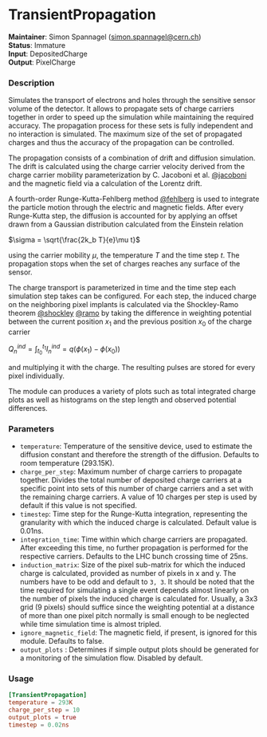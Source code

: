 # TransientPropagation
**Maintainer**: Simon Spannagel (simon.spannagel@cern.ch)  
**Status**: Immature  
**Input**: DepositedCharge  
**Output**: PixelCharge

### Description
Simulates the transport of electrons and holes through the sensitive sensor volume of the detector. It allows to propagate sets of charge carriers together in order to speed up the simulation while maintaining the required accuracy. The propagation process for these sets is fully independent and no interaction is simulated. The maximum size of the set of propagated charges and thus the accuracy of the propagation can be controlled.

The propagation consists of a combination of drift and diffusion simulation. The drift is calculated using the charge carrier velocity derived from the charge carrier mobility parameterization by C. Jacoboni et al. [@jacoboni] and the magnetic field via a calculation of the Lorentz drift.

A fourth-order Runge-Kutta-Fehlberg method [@fehlberg] is used to integrate the particle motion through the electric and magnetic fields. After every Runge-Kutta step, the diffusion is accounted for by applying an offset drawn from a Gaussian distribution calculated from the Einstein relation

$`\sigma = \sqrt{\frac{2k_b T}{e}\mu t}`$

using the carrier mobility $`\mu`$, the temperature $`T`$ and the time step $`t`$. The propagation stops when the set of charges reaches any surface of the sensor.

The charge transport is parameterized in time and the time step each simulation step takes can be configured.
For each step, the induced charge on the neighboring pixel implants is calculated via the Shockley-Ramo theorem [@shockley] [@ramo] by taking the difference in weighting potential between the current position $`x_1`$ and the previous position $`x_0`$ of the charge carrier

$` Q_n^{ind}  = \int_{t_0}^{t_1} I_n^{ind} = q \left( \phi (x_1) - \phi(x_0) \right)`$

and multiplying it with the charge. The resulting pulses are stored for every pixel individually.

The module can produces a variety of plots such as total integrated charge plots as well as histograms on the step length and observed potential differences.

### Parameters
* `temperature`: Temperature of the sensitive device, used to estimate the diffusion constant and therefore the strength of the diffusion. Defaults to room temperature (293.15K).
* `charge_per_step`: Maximum number of charge carriers to propagate together. Divides the total number of deposited charge carriers at a specific point into sets of this number of charge carriers and a set with the remaining charge carriers. A value of 10 charges per step is used by default if this value is not specified.
* `timestep`: Time step for the Runge-Kutta integration, representing the granularity with which the induced charge is calculated. Default value is 0.01ns.
* `integration_time`: Time within which charge carriers are propagated. After exceeding this time, no further propagation is performed for the respective carriers. Defaults to the LHC bunch crossing time of 25ns.
* `induction_matrix`: Size of the pixel sub-matrix for which the induced charge is calculated, provided as number of pixels in x and y. The numbers have to be odd and default to `3, 3`. It should be noted that the time required for simulating a single event depends almost linearly on the number of pixels the induced charge is calculated for. Usually, a 3x3 grid (9 pixels) should suffice since the weighting potential at a distance of more than one pixel pitch normally is small enough to be neglected while time simulation time is almost tripled.
* `ignore_magnetic_field`: The magnetic field, if present, is ignored for this module. Defaults to false.
* `output_plots` : Determines if simple output plots should be generated for a monitoring of the simulation flow. Disabled by default.


### Usage
```toml
[TransientPropagation]
temperature = 293K
charge_per_step = 10
output_plots = true
timestep = 0.02ns
```

[@jacoboni]: https://doi.org/10.1016/0038-1101(77)90054-5
[@fehlberg]: https://ntrs.nasa.gov/search.jsp?R=19690021375
[@shockley]: https://doi.org/10.1063/1.1710367
[@ramo]: https://doi.org/10.1109/JRPROC.1939.228757
